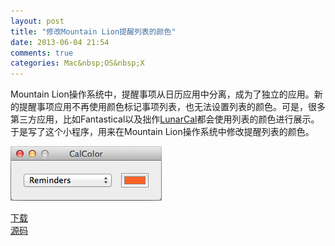 ```yaml
---
layout: post
title: "修改Mountain Lion提醒列表的颜色"
date: 2013-06-04 21:54
comments: true
categories: Mac&nbsp;OS&nbsp;X
---
```


Mountain Lion操作系统中，提醒事项从日历应用中分离，成为了独立的应用。新的提醒事项应用不再使用颜色标记事项列表，也无法设置列表的颜色。可是，很多第三方应用，比如Fantastical以及拙作[LunarCal](http://www.galaworks.com/lunarcal/)都会使用列表的颜色进行展示。于是写了这个小程序，用来在Mountain Lion操作系统中修改提醒列表的颜色。

![CalColor](/blog/images/2013-06-04-calendar-color.png)

[下载](/blog/files/calcolor.zip)  
[源码](/blog/files/calcolor_src.zip)